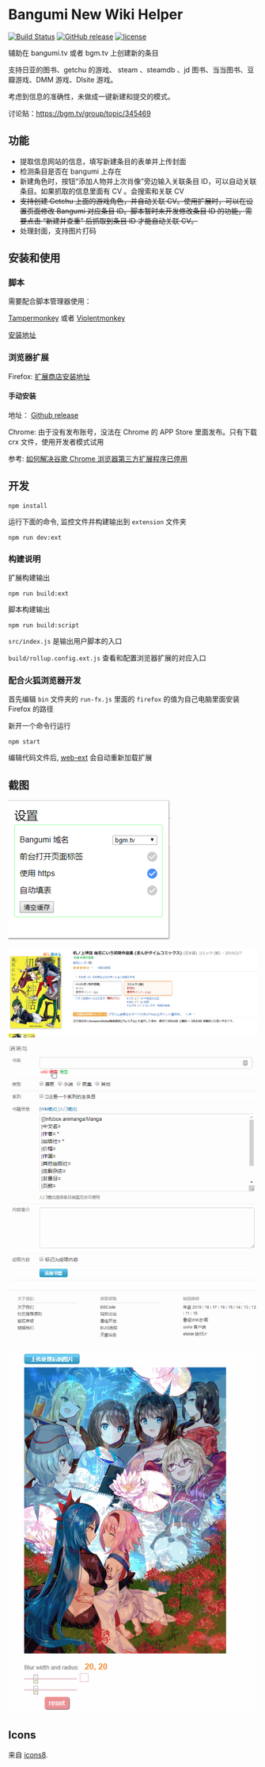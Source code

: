 # Bangumi New Wiki Helper

[![Build Status](https://img.shields.io/travis/22earth/bangumi-new-wiki-helper/master.svg?style=flat-square)](https://travis-ci.com/22earth/bangumi-new-wiki-helper.svg?branch=master)
[![GitHub release](https://img.shields.io/github/release/22earth/bangumi-new-wiki-helper.svg?style=flat-square)](https://github.com/22earth/bangumi-new-wiki-helper/releases)
[![license](https://img.shields.io/github/license/22earth/bangumi-new-wiki-helper.svg?style=flat-square)](https://github.com/22earth/bangumi-new-wiki-helper/blob/master/LICENSE)

辅助在 bangumi.tv 或者 bgm.tv 上创建新的条目

支持日亚的图书、getchu 的游戏、 steam 、steamdb 、jd 图书、当当图书、豆瓣游戏、DMM 游戏、Dlsite 游戏。

考虑到信息的准确性，未做成一键新建和提交的模式。

讨论贴：https://bgm.tv/group/topic/345469

## 功能

- 提取信息网站的信息，填写新建条目的表单并上传封面
- 检测条目是否在 bangumi 上存在
- 新建角色时，按钮“添加人物并上次肖像”旁边输入关联条目 ID，可以自动关联条目。如果抓取的信息里面有 CV 。会搜索和关联 CV
- ~~支持创建 Getchu 上面的游戏角色，并自动关联 CV。使用扩展时，可以在设置页面修改 Bangumi 对应条目 ID。脚本暂时未开发修改条目 ID 的功能，需要点击 “新建并查重” 后抓取到条目 ID 才能自动关联 CV。~~
- 处理封面，支持图片打码

## 安装和使用

### 脚本

需要配合脚本管理器使用：

[Tampermonkey](https://chrome.google.com/webstore/detail/dhdgffkkebhmkfjojejmpbldmpobfkfo)
或者 [Violentmonkey](https://addons.mozilla.org/zh-CN/firefox/addon/violentmonkey/)

[安装地址](https://greasyfork.org/en/scripts/40041-bangumi-new-wiki-helper)

### 浏览器扩展

Firefox: [扩展商店安装地址](https://addons.mozilla.org/zh-CN/firefox/addon/bangumi-new-wiki-helper/)

#### 手动安装

地址： [Github release](https://github.com/22earth/bangumi-new-wiki-helper/releases)

Chrome: 由于没有发布账号，没法在 Chrome 的 APP Store 里面发布。只有下载 crx 文件，使用开发者模式试用

参考: [如何解决谷歌 Chrome 浏览器第三方扩展程序已停用](https://jingyan.baidu.com/article/0f5fb099cbe5486d8334ea2c.html)

## 开发

    npm install

运行下面的命令, 监控文件并构建输出到 `extension` 文件夹

    npm run dev:ext

### 构建说明

扩展构建输出

    npm run build:ext

脚本构建输出

    npm run build:script

`src/index.js` 是输出用户脚本的入口

`build/rollup.config.ext.js` 查看和配置浏览器扩展的对应入口

### 配合火狐浏览器开发

首先编辑 `bin` 文件夹的 `run-fx.js` 里面的 `firefox` 的值为自己电脑里面安装 Firefox 的路径

新开一个命令行运行

    npm start

编辑代码文件后, [web-ext][web-ext] 会自动重新加载扩展

## 截图

![popup screenshot](screenshots/popup.png 'popup screenshot')

![amazon-jp-book screenshot](screenshots/amazon-jp-book.png 'amazon-jp-book screenshot')

![fill form](screenshots/fill-form.gif 'fill-form screenshot')

![deal image](screenshots/deal-image.gif 'deal-image screenshot')

[web-ext]: https://developer.mozilla.org/en-US/Add-ons/WebExtensions/Getting_started_with_web-ext

## Icons

来自 [icons8](https://icons8.com/).
